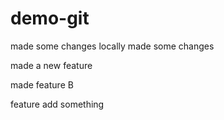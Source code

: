 # demo-git

made some changes locally
made some changes

made a new feature

made feature B

feature add something